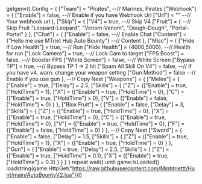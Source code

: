 getgenv().Config = {
    ["Team"] = "Pirates", --// Marines, Pirates
    ["Webhook"] = {
        ["Enable"] = false, --// Enable if you have Webhook Url
        ["Url"] = "" --// Your webhook url
    },
    ["Skip"] = {
        ["V4"] = true, --// Skip V4
        ["Fruit"] = { --// Skip Fruit
            "Leopard-Leopard",
            "Venom-Venom",
            "Dough-Dough",
            "Portal-Portal"
        }
    },
    ["Chat"] = {
        ["Enable"] = false, --// Enable Chat
        ["Content"] = {"Hello me use MTriet Hub Auto Bounty"} --// Content
    },
    ["Misc"] = {
        ["Hide If Low Health"] = true, --// Run
        ["Hide Health"] = {4000,5000}, --// Health for run
        ["Lock Camera"] = true, --// Lock Cam to target
        ["FPS Boost"] = false, --// Booster FPS
        ["White Screen"] = false, --// White Screen
        ["Bypass TP"] = true, --// Bypass TP 1 -> 2 hit
        ["Spam All Skill On V4"] = false, --// If you have v4, warn: change your weapon setting
        ["Gun Method"] = false --// Enable if you use gun
    },
    --// Copy Next
    ["Weapons"] = {
        ["Melee"] = {
            ["Enable"] = true,
            ["Delay"] = 2.5,
            ["Skills"] = {
                ["Z"] = {["Enable"] = true, ["HoldTime"] = 1},
                ["X"] = {["Enable"] = true, ["HoldTime"] = 0},
                ["C"] = {["Enable"] = true, ["HoldTime"] = 0},
                ["V"] = {["Enable"] = false, ["HoldTime"] = 0}
            }
        },
        ["Blox Fruit"] = {
            ["Enable"] = false,
            ["Delay"] = 3,
            ["Skills"] = {
                ["Z"] = {["Enable"] = true, ["HoldTime"] = 0},
                ["X"] = {["Enable"] = true, ["HoldTime"] = 0},
                ["C"] = {["Enable"] = true, ["HoldTime"] = 0},
                ["V"] = {["Enable"] = true, ["HoldTime"] = 0},
                ["F"] = {["Enable"] = false, ["HoldTime"] = 0}
            }
        },
        --// Copy Next
        ["Sword"] = {
            ["Enable"] = false,
            ["Delay"] = 1.5,
            ["Skills"] = {
                ["Z"] = {["Enable"] = true, ["HoldTime"] = 1},
                ["X"] = {["Enable"] = true, ["HoldTime"] = 0}
            } 
        },      
        ["Gun"] = {
            ["Enable"] = true,
            ["Delay"] = 2.5,
            ["Skills"] = {
                ["Z"] = {["Enable"] = true, ["HoldTime"] = 0.1},
                ["X"] = {["Enable"] = true, ["HoldTime"] = 0.3}
            } 
        }
    }
}
repeat wait() until game:IsLoaded()
loadstring(game:HttpGet("https://raw.githubusercontent.com/Minhtriettt/Hunt/main/AutoBountyV2.lua"))()
